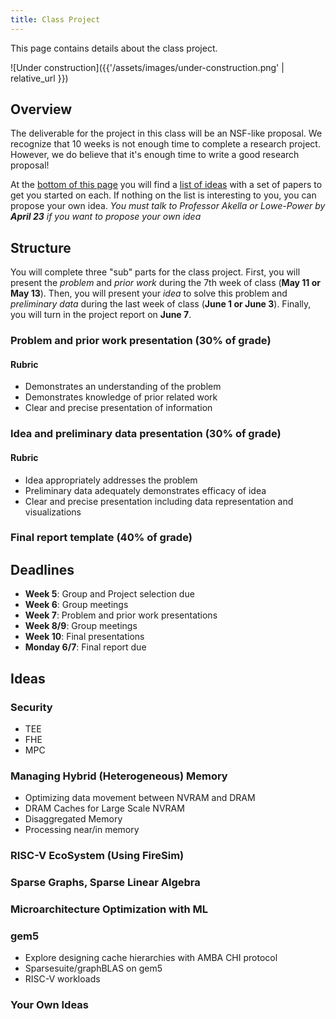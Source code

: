 ```yaml
---
title: Class Project
---
```


This page contains details about the class project.

![Under construction]({{'/assets/images/under-construction.png' | relative_url }})

## Overview

The deliverable for the project in this class will be an NSF-like proposal.
We recognize that 10 weeks is not enough time to complete a research project.
However, we do believe that it's enough time to write a good research proposal!

At the [bottom of this page](#ideas) you will find a [list of ideas](#ideas) with a set of papers to get you started on each.
If nothing on the list is interesting to you, you can propose your own idea.
*You must talk to Professor Akella or Lowe-Power by **April 23** if you want to propose your own idea*

## Structure

You will complete three "sub" parts for the class project.
First, you will present the *problem* and *prior work* during the 7th week of class (**May 11 or May 13**).
Then, you will present your *idea* to solve this problem and *preliminary data* during the last week of class (**June 1 or June 3**).
Finally, you will turn in the project report on **June 7**.

### Problem and prior work presentation (30% of grade)

#### Rubric

- Demonstrates an understanding of the problem
- Demonstrates knowledge of prior related work
- Clear and precise presentation of information

### Idea and preliminary data presentation (30% of grade)

#### Rubric

- Idea appropriately addresses the problem
- Preliminary data adequately demonstrates efficacy of idea
- Clear and precise presentation including data representation and visualizations

### Final report template (40% of grade)

## Deadlines

- **Week 5**: Group and Project selection due
- **Week 6**: Group meetings
- **Week 7**: Problem and prior work presentations
- **Week 8/9**: Group meetings
- **Week 10**: Final presentations
- **Monday 6/7**: Final report due

## Ideas

### Security

- TEE
- FHE
- MPC

### Managing Hybrid (Heterogeneous) Memory

- Optimizing data movement between NVRAM and DRAM
- DRAM Caches for Large Scale NVRAM
- Disaggregated Memory
- Processing near/in memory

### RISC-V EcoSystem (Using FireSim)

### Sparse Graphs, Sparse Linear Algebra

### Microarchitecture Optimization with ML

### gem5

- Explore designing cache hierarchies with AMBA CHI protocol
- Sparsesuite/graphBLAS on gem5
- RISC-V workloads

### Your Own Ideas
